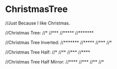 # ChristmasTree

//Just Because I like Christmas.

//Christmas Tree:
   //*
  //***
 //*****
//*******

//Christmas Tree Inverted:
//*******
 //*****
  //***
   //*
   
//Christmas Tree Half:
//*
//**
//***
//****

//Christmas Tree Half Mirror:
//****
//***
//**
//*
